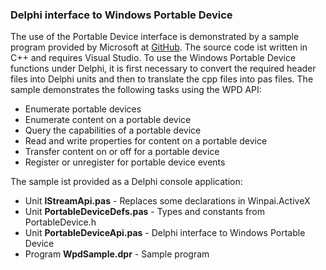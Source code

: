 ### Delphi interface to Windows Portable Device

The use of the Portable Device interface is demonstrated by a sample program
provided by Microsoft at [GitHub](https://github.com/microsoft/Windows-classic-samples/tree/main/Samples/PortableDeviceCOM). 
The source code ist written in C++ and requires Visual Studio. To use the
Windows Portable Device functions under Delphi, it is first necessary to convert 
the required header files into Delphi units and then to translate the cpp files
into pas files. The sample demonstrates the following tasks using the WPD API:
  
- Enumerate portable devices
- Enumerate content on a portable device
- Query the capabilities of a portable device
- Read and write properties for content on a portable device
- Transfer content on or off for a portable device
- Register or unregister for portable device events

The sample ist provided as a Delphi console application:

- Unit **IStreamApi.pas** - Replaces some declarations in Winpai.ActiveX
- Unit **PortableDeviceDefs.pas** - Types and constants from PortableDevice.h
- Unit **PortableDeviceApi.pas** - Delphi interface to Windows Portable Device
- Program **WpdSample.dpr** - Sample program
 
